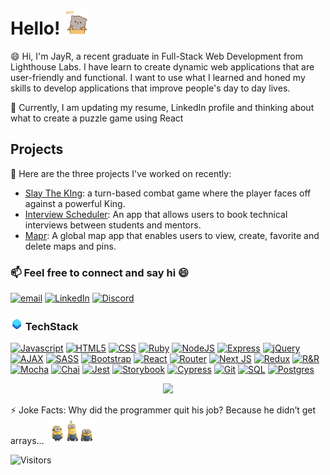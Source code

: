 # Hello! <img src="https://raw.githubusercontent.com/jayrmesa/jayrmesa/main/hello.gif" width="40px" height="40px" />

😄 Hi, I'm JayR, a recent graduate in Full-Stack Web Development from Lighthouse Labs. I have learn to create dynamic web applications that are user-friendly and functional. I want to use what I learned and honed my skills to develop applications that improve people's day to day lives.

🔭 Currently, I am updating my resume, LinkedIn profile and thinking about what to create a puzzle game using React

## **Projects**

💬 Here are the three projects I've worked on recently:

- [Slay The KIng](https://github.com/jayrmesa/slay-the-king): a turn-based combat game where the player faces off against a powerful King.
- [Interview Scheduler](https://github.com/jayrmesa/scheduler): An app that allows users to book technical interviews between students and mentors.
- [Mapr](https://github.com/laurenashley/mapr): A global map app that enables users to view, create, favorite and delete maps and pins.

### 📫 Feel free to connect and say hi 😄

[![email](https://img.shields.io/badge/jayrmesa@gmail.com-D14836?style=flat-square&logo=gmail&logoColor=white)](mailto:jayrmesa@gmail.com)
[![LinkedIn](https://img.shields.io/badge/arnoldmesa-0077B5?style=flat-square&logo=linkedin&logoColor=white)](https://www.linkedin.com/in/arnold-mesa/)
[![Discord](https://img.shields.io/badge/JayR-7289DA?style=flat-square&logo=discord&logoColor=white)](https://discord.com/invite/sEswkYJcd)

### <img src="https://raw.githubusercontent.com/jayrmesa/jayrmesa/main/TS.png" width="20px" height="20px" /> TechStack

[![Javascript](https://img.shields.io/badge/-JavaScript-black?style=flat-square&logo=javascript)](https://www.javascript.com/resources) 
[![HTML5](https://img.shields.io/badge/-HTML5-E34F26?style=flat-square&logo=html5&logoColor=white)](https://html.com/html5/)
[![CSS](https://img.shields.io/badge/-CSS3-1572B6?style=flat-square&logo=css3)](https://developer.mozilla.org/en-US/docs/Learn/CSS/First_steps/What_is_CSS)
[![Ruby](https://img.shields.io/badge/-Ruby-CC342D?style=flat-square&logo=ruby&logoColor=white)](https://www.ruby-lang.org/en/)
[![NodeJS](https://img.shields.io/badge/-Nodejs-black?style=flat-square&logo=Node.js)](https://nodejs.org/en)
[![Express](https://img.shields.io/badge/Express-black?style=flat-square&logo=express&logoColor=white)](https://expressjs.com/)
[![jQuery](https://img.shields.io/badge/jQuery-0769AD?style=flat-square&logo=jquery&logoColor=white)](https://jquery.com/)
[![AJAX](https://img.shields.io/badge/ajax-%23316192.svg?style=flat-square&logo=ajax&logoColor=white)](https://en.wikipedia.org/wiki/Ajax_(programming))
[![SASS](https://img.shields.io/badge/-SASS-CC6699?style=flat-square&logo=sass&logoColor=white)](https://sass-lang.com/)
[![Bootstrap](https://img.shields.io/badge/Bootstrap-7952B3?style=flat-square&logo=bootstrap&logoColor=white)](https://getbootstrap.com/)
[![React](https://img.shields.io/badge/-React-black?style=flat-square&logo=react)](https://react.dev/)
[![Router](https://img.shields.io/badge/React_Router-CA4245?style=flat-square&logo=react-router&logoColor=white)](https://reactrouter.com/en/main)
[![Next JS](https://img.shields.io/badge/Next-black?style=flat-square&logo=next.js&logoColor=white)](https://nextjs.org/)
[![Redux](https://img.shields.io/badge/Redux-593D88?style=flat-square&logo=redux&logoColor=white)](https://redux.js.org/)
[![R&R](https://img.shields.io/badge/Ruby_on_Rails-CC0000?style=flat-square&logo=ruby-on-rails&logoColor=white)](https://rubyonrails.org/)
[![Mocha](https://img.shields.io/badge/-Mocha-8D6748?style=flat-square&logo=mocha&logoColor=white)](https://mochajs.org/)
[![Chai](https://img.shields.io/badge/-Chai-white?style=flat-square&logo=chai&logoColor=A30701)](https://www.chaijs.com/)
[![Jest](https://img.shields.io/badge/-Jest-white?style=flat-square&logo=jest&logoColor=C21325)](https://jestjs.io/)
[![Storybook](https://img.shields.io/badge/-Storybook-FF4785?style=flat-square&logo=storybook&logoColor=white)](https://storybook.js.org/)
[![Cypress](https://img.shields.io/badge/-Cypress-17202C?style=flat-square&logo=cypress&logoColor=white)](https://www.cypress.io/)
[![Git](https://img.shields.io/badge/Git-white?style=flat-square&logo=git&logoColor=#F05032)](https://git-scm.com/)
[![SQL](https://img.shields.io/badge/SQL-003B57?style=flat-square&logo=sql&logoColor=white)](https://en.wikipedia.org/wiki/SQL)
[![Postgres](https://img.shields.io/badge/postgres-%23316192.svg?style=flat-square&logo==postgresql&logoColor=white)](https://www.postgresql.org/)

<p align="center">
  <img src="https://raw.githubusercontent.com/jayrmesa/jayrmesa/main/FullDev.gif" />
</p>


⚡ Joke Facts: Why did the programmer quit his job? Because he didn’t get arrays… <img src="https://raw.githubusercontent.com/jayrmesa/jayrmesa/main/laughing.gif" width="80px" height="40px" /> 

![Visitors](https://api.visitorbadge.io/api/visitors?path=https%3A%2F%2Fgithub.com%2Fjayrmesa&label=Visitors%20Total&labelColor=%234c4c6d&countColor=%231b9c85&style=flat-square)

<!--
**jayrmesa/jayrmesa** is a ✨ _special_ ✨ repository because its `README.md` (this file) appears on your GitHub profile.

Here are some ideas to get you started:

- 🔭 I’m currently working on ...
- 🌱 I’m currently learning ...
- 👯 I’m looking to collaborate on ...
- 🤔 I’m looking for help with ...
- 💬 Ask me about ...
- 📫 How to reach me: ...
- 😄 Pronouns: ...
- ⚡ Fun fact: ...
-->
